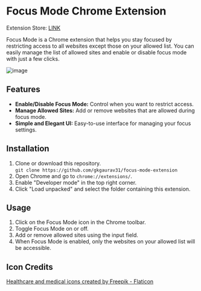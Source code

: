 # Focus Mode Chrome Extension

Extension Store: [LINK](https://microsoftedge.microsoft.com/addons/detail/focus-mode-stay-on-task/hdienbfnefopaodmpfkbhijhcdldabpe) 

Focus Mode is a Chrome extension that helps you stay focused by restricting access to all websites except those on your allowed list. You can easily manage the list of allowed sites and enable or disable focus mode with just a few clicks.

![image](https://github.com/user-attachments/assets/ffef40c2-fd30-4dbc-8b8e-8a33cd3b8dea)

## Features

- **Enable/Disable Focus Mode:** Control when you want to restrict access.
- **Manage Allowed Sites:** Add or remove websites that are allowed during focus mode.
- **Simple and Elegant UI:** Easy-to-use interface for managing your focus settings.

## Installation

1. Clone or download this repository.  
   `git clone https://github.com/gkgaurav31/focus-mode-extension`
2. Open Chrome and go to `chrome://extensions/`.
3. Enable "Developer mode" in the top right corner.
4. Click "Load unpacked" and select the folder containing this extension.

## Usage

1. Click on the Focus Mode icon in the Chrome toolbar.
2. Toggle Focus Mode on or off.
3. Add or remove allowed sites using the input field.
4. When Focus Mode is enabled, only the websites on your allowed list will be accessible.

## Icon Credits

<a href="https://www.flaticon.com/free-icons/healthcare-and-medical" title="healthcare and medical icons">Healthcare and medical icons created by Freepik - Flaticon</a>
